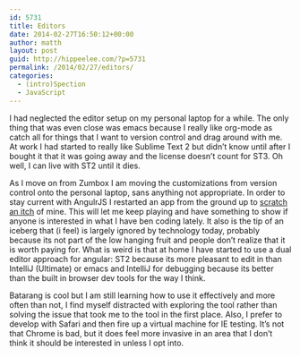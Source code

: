 ```yaml
---
id: 5731
title: Editors
date: 2014-02-27T16:50:12+00:00
author: matth
layout: post
guid: http://hippeelee.com/?p=5731
permalink: /2014/02/27/editors/
categories:
  - (intro)Spection
  - JavaScript
---
```

I had neglected the editor setup on my personal laptop for a while. The only thing that was even close was emacs because I really like org-mode as catch all for things that I want to version control and drag around with me. At work I had started to really like Sublime Text 2 but didn&#8217;t know until after I bought it that it was going away and the license doesn&#8217;t count for ST3. Oh well, I can live with ST2 until it dies.<!--more-->

As I move on from Zumbox I am moving the customizations from version control onto the personal laptop, sans anything not appropriate. In order to stay current with AngulrJS I restarted an app from the ground up to [scratch an itch](http://hippeelee.com/2014/02/onreme/ "OnReMe") of mine. This will let me keep playing and have something to show if anyone is interested in what I have ben coding lately. It also is the tip of an iceberg that (i feel) is largely ignored by technology today, probably because its not part of the low hanging fruit and people don&#8217;t realize that it is worth paying for. What is weird is that at home I have started to use a dual editor approach for angular: ST2 because its more pleasant to edit in than IntelliJ (Ultimate) or emacs and IntelliJ for debugging because its better than the built in browser dev tools for the way I think.

Batarang is cool but I am still learning how to use it effectively and more often than not, I find myself distracted with exploring the tool rather than solving the issue that took me to the tool in the first place. Also, I prefer to develop with Safari and then fire up a virtual machine for IE testing. It&#8217;s not that Chrome is bad, but it does feel more invasive in an area that I don&#8217;t think it should be interested in unless I opt into.